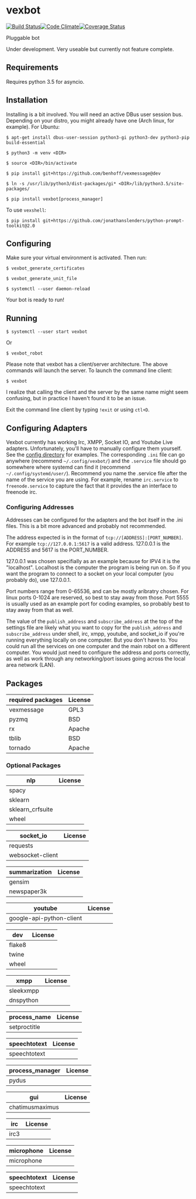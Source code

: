# vexbot

[![Build Status](https://travis-ci.org/benhoff/vexbot.svg?branch=master)](https://travis-ci.org/benhoff/vexbot)[![Code Climate](https://codeclimate.com/github/benhoff/vexbot/badges/gpa.svg)](https://codeclimate.com/github/benhoff/vexbot)[![Coverage Status](https://coveralls.io/repos/github/benhoff/vexbot/badge.svg?branch=master)](https://coveralls.io/github/benhoff/vexbot?branch=master)

Pluggable bot

Under development. Very useable but currently not feature complete.

## Requirements
Requires python 3.5 for asyncio.

## Installation
Installing is a bit involved. You will need an active DBus user session bus. Depending on your distro, you might already have one (Arch linux, for example). For Ubuntu:

`$ apt-get install dbus-user-session python3-gi python3-dev python3-pip build-essential`

`$ python3 -m venv <DIR>`

`$ source <DIR>/bin/activate`

`$ pip install git+https://github.com/benhoff/vexmessage@dev`

`$ ln -s /usr/lib/python3/dist-packages/gi* <DIR>/lib/python3.5/site-packages/`

`$ pip install vexbot[process_manager]`

To use `vexshell`:

`$ pip install git+https://github.com/jonathanslenders/python-prompt-toolkit@2.0`

## Configuring

Make sure your virtual environment is activated. Then run:

`$ vexbot_generate_certificates`

`$ vexbot_generate_unit_file`

`$ systemctl --user daemon-reload`

Your bot is ready to run!

## Running

`$ systemctl --user start vexbot`
 
Or

`$ vexbot_robot`

Please note that vexbot has a client/server architecture. The above commands will launch the server. To launch the command line client:

`$ vexbot`

I realize that calling the client and the server by the same name might seem confusing, but in practice I haven't found it to be an issue.

Exit the command line client by typing `!exit` or using `ctl+D`.

## Configuring Adapters

Vexbot currently has working Irc, XMPP, Socket IO, and Youtube Live adapters. Unfortunately, you'll have to manually configure them yourself. See the [config directory](https://github.com/benhoff/vexbot/tree/dev/config) for examples. The corresponding `.ini` file can go anywhere (recommend `~/.config/vexbot/`) and the `.service` file should go somewhere where systemd can find it (recommend `~/.config/systemd/user/`). Recommend you name the .service file after the name of the service you are using. For example, rename `irc.service` to `freenode.service` to capture the fact that it provides the an interface to freenode irc.


### Configuring Addresses
Addresses can be configured for the adapters and the bot itself in the .ini files. This is a bit more advanced and probably not recommended.

 The address expected is in the format of `tcp://[ADDRESS]:[PORT_NUMBER]`. 
 For example `tcp://127.0.0.1:5617` is a valid address. 127.0.0.1 is the ADDRESS and 5617 is the PORT_NUMBER. 

 127.0.0.1 was chosen specifially as an example because for IPV4 it is the "localhost". Localhost is the computer the program is being run on. So if you want the program to connect to a socket on your local computer (you probably do), use 127.0.0.1.
 
 Port numbers range from 0-65536, and can be mostly aribratry chosen. For linux ports 0-1024 are reserved, so best to stay away from those. Port 5555 is usually used as an example port for coding examples, so probably best to stay away from that as well.
 
 The value of the `publish_address` and `subscribe_address` at the top of the settings file are likely what you want to copy for the `publish_address` and `subscribe_address` under shell, irc, xmpp, youtube, and socket_io if you're running everything locally on one computer. But you don't have to. You could run all the services on one computer and the main robot on a different computer. You would just need to configure the address and ports correctly, as well as work through any networking/port issues going across the local area network (LAN).

## Packages

 | required packages | License |
 |-------------------|---------|
 | vexmessage        | GPL3    |
 | pyzmq             | BSD     |
 | rx                | Apache  |
 | tblib             | BSD     |
 | tornado           | Apache  |

### Optional Packages

 | nlp              | License |
 |------------------|---------|
 | spacy            |         |
 | sklearn          |         |
 | sklearn_crfsuite |         |
 | wheel            |         |


 | socket_io        | License |
 |------------------|---------|
 | requests         |         |
 | websocket-client |         |


 | summarization | License |
 |---------------|---------|
 | gensim        |         |
 | newspaper3k   |         |


 | youtube                  | License |
 |--------------------------|---------|
 | google-api-python-client |         |


 | dev    | License |
 |--------|---------|
 | flake8 |         |
 | twine  |         |
 | wheel  |         |


 | xmpp      | License |
 |-----------|---------|
 | sleekxmpp |         |
 | dnspython |         |


 | process_name | License |
 |--------------|---------|
 | setproctitle |         |


 | speechtotext | License |
 |--------------|---------|
 | speechtotext |         |


 | process_manager | License |
 |-----------------|---------|
 | pydus           |         |


 | gui             | License |
 |-----------------|---------|
 | chatimusmaximus |         |


 | irc  | License |
 |------|---------|
 | irc3 |         |


 | microphone | License |
 |------------|---------|
 | microphone |         |


 | speechtotext | License |
 |--------------|---------|
 | speechtotext |         |
